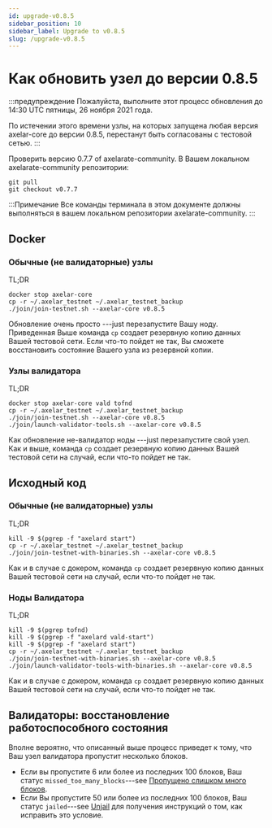 ```yaml
---
id: upgrade-v0.8.5
sidebar_position: 10
sidebar_label: Upgrade to v0.8.5
slug: /upgrade-v0.8.5
---
```


# Как обновить узел до версии 0.8.5

:::предупреждение
Пожалуйста, выполните этот процесс обновления до 14:30 UTC пятницы, 26 ноября 2021 года.

По истечении этого времени узлы, на которых запущена любая версия axelar-core до версии 0.8.5, перестанут быть согласованы с тестовой сетью.
:::

Проверить версию 0.7.7 of axelarate-community.  В Вашем локальном axelarate-community репозитории:
```
git pull
git checkout v0.7.7
```

:::Примечание
Все команды терминала в этом документе должны выполняться в вашем локальном репозитории axelarate-community.
:::
## Docker

### Обычные (не валидаторные) узлы

TL;DR
```
docker stop axelar-core
cp -r ~/.axelar_testnet ~/.axelar_testnet_backup
./join/join-testnet.sh --axelar-core v0.8.5
```

Обновление очень просто ---just перезапустите Вашу ноду.  Приведенная Выше команда `cp` создает резервную копию данных Вашей тестовой сети. Если что-то пойдет не так, Вы сможете восстановить состояние Вашего узла из резервной копии.

### Узлы валидатора

TL;DR
```
docker stop axelar-core vald tofnd
cp -r ~/.axelar_testnet ~/.axelar_testnet_backup
./join/join-testnet.sh --axelar-core v0.8.5
./join/launch-validator-tools.sh --axelar-core v0.8.5
```

Как обновление не-валидатор ноды ---just перезапустите свой узел.  Как и выше, команда `cp` создает резервную копию данных Вашей тестовой сети на случай, если что-то пойдет не так.

## Исходный код

### Обычные (не валидаторные) узлы

TL;DR
```
kill -9 $(pgrep -f "axelard start")
cp -r ~/.axelar_testnet ~/.axelar_testnet_backup
./join/join-testnet-with-binaries.sh --axelar-core v0.8.5
```

Как и в случае с докером, команда `cp` создает резервную копию данных Вашей тестовой сети на случай, если что-то пойдет не так.

### Ноды Валидатора

TL;DR
```
kill -9 $(pgrep tofnd)
kill -9 $(pgrep -f "axelard vald-start")
kill -9 $(pgrep -f "axelard start")
cp -r ~/.axelar_testnet ~/.axelar_testnet_backup
./join/join-testnet-with-binaries.sh --axelar-core v0.8.5
./join/launch-validator-tools-with-binaries.sh --axelar-core v0.8.5
```

Как и в случае с докером, команда `cp` создает резервную копию данных Вашей тестовой сети на случай, если что-то пойдет не так.

## Валидаторы: восстановление работоспособного состояния

Вполне вероятно, что описанный выше процесс приведет к тому, что Ваш узел валидатора пропустит несколько блоков.

* Если вы пропустите 6 или более из последних 100 блоков, Ваш статус `missed_too_many_blocks`---see [Пропущено слишком много блоков](/validator-zone/troubleshoot/missed-too-many-blocks).
* Если Вы пропустите 50 или более из последних 100 блоков, Ваш статус `jailed`---see [Unjail](/validator-zone/troubleshoot/unjail) для получения инструкций о том, как исправить это условие.
